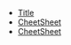 <!-- docs/_sidebar.md -->
  - [Title](README.md)
  - [CheetSheet](CheetSheet.md)
  - [CheetSheet](CheetSheet.md#アンカーポジション2)
  